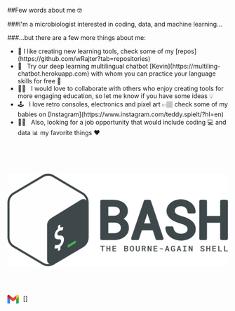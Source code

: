 ##Few words about me 🤓

###I'm a microbiologist interested in coding, data, and machine learning...</p>
###...but there are a few more things about me:</p>

<ul>
    <li> 🧰 I like creating new learning tools, check some of my [repos](https://github.com/wRajter?tab=repositories)</li>
    <li> 🤖 &nbsp; Try our deep learning multilingual chatbot [Kevin](https://multiling-chatbot.herokuapp.com) with whom you can practice your language skills for free 🙊</li>
    <li> 👨‍💻 &nbsp; I would love to collaborate with others who enjoy creating tools for more engaging education, so let me know if you have some ideas 💡</li>
    <li> 🕹️ &nbsp; I love retro consoles, electronics and pixel art 👉🏽 check some of my babies on [Instagram](https://www.instagram.com/teddy.spielt/?hl=en)</li>
    <li> 🧑‍💼 &nbsp; Also, looking for a job opportunity  that would include coding 💻 and data 📊 my favorite things ❤️</li>
</ul>

<br />
<br />
<br />

![BASH](img/bash.png)

<br />
<br />

[<img align="left" alt="GMAIL" width="26px" src="img/gmail.svg" style="padding-right:10px;" />]


<!-- <h2>Connect with me:</h2>
<a href="mailto:lubomir.rajter@gmail.com", target="_blank"><img src="img/gmail.svg" alt="gmail_link"></a>
<a href="https://linkedin.com/in/lubomir-rajter-75648016a", target="_blank"><img src="img/linkedin.png" alt="linkedin_link"></a> -->




<!-- <br />

### Favorite Languages and Tools:


[<img align="left" alt="HTML" width="26px" src="https://cdn.jsdelivr.net/gh/devicons/devicon/icons/html5/html5-original.svg" style="padding-right:10px;" />]

[<img align="left" alt="CSS" width="26px" src="https://cdn.jsdelivr.net/gh/devicons/devicon/icons/css3/css3-original.svg" style="padding-right:10px;" />]

[<img align="left" alt="SQL" width="26px" src="https://cdn.jsdelivr.net/gh/devicons/devicon/icons/mysql/mysql-original.svg" style="padding-right:10px;" />]

[<img align="left" alt="Git" width="26px" src="https://cdn.jsdelivr.net/gh/devicons/devicon/icons/git/git-original.svg" style="padding-right:10px;" />]

[<img align="left" alt="GitHub" width="26px" src="https://user-images.githubusercontent.com/3369400/139447912-e0f43f33-6d9f-45f8-be46-2df5bbc91289.png" style="padding-right:10px;" />]

[<img align="left" alt="GitHub" width="26px" src="https://user-images.githubusercontent.com/3369400/139448065-39a229ba-4b06-434b-bc67-616e2ed80c8f.png" style="padding-right:10px;" />]

[<img align="left" alt="Terminal" width="26px" src="./img/terminal-light.svg" />]

[<img align="left" alt="Terminal" width="26px" src="./img/terminal-dark.svg" />]

<br />

### Connect with me:

&nbsp;&nbsp;
[(/img/linkedin.png)](https://linkedin.com/in/lubomir-rajter-75648016a)

<br />
<br /> -->
